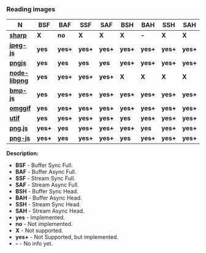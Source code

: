 ### Reading images

| **N** | **BSF** | **BAF** | **SSF** | **SAF** | **BSH** | **BAH** | **SSH** | **SAH** |
| --- | --- | --- | --- | --- | --- | --- | --- | --- |
| [**sharp**](https://github.com/lovell/sharp) | **X** | **no** | **X** | **X** | **X** | **-** | **X** | **X** |
| [**jpeg-js**](https://github.com/eugeneware/jpeg-js) | **yes** | **yes+** | **yes+** | **yes+** | **yes+** | **yes+** | **yes+** | **yes+** |
| [**pngjs**](https://github.com/lukeapage/pngjs) | **yes** | **yes** | **yes** | **yes** | **yes+** | **yes+** | **yes+** | **yes+** |
| [**node-libpng**](https://github.com/Prior99/node-libpng) | **yes** | **yes+** | **yes+** | **yes+** | **X** | **X** | **X** | **X** |
| [**bmp-js**](https://github.com/shaozilee/bmp-js) | **yes** | **yes+** | **yes+** | **yes+** | **yes+** | **yes+** | **yes+** | **yes+** |
| [**omggif**](https://github.com/deanm/omggif) | **yes** | **yes+** | **yes+** | **yes+** | **yes+** | **yes+** | **yes+** | **yes+** |
| [**utif**](https://github.com/photopea/UTIF.js) | **yes** | **yes+** | **yes+** | **yes+** | **yes** | **yes+** | **yes+** | **yes+** |
| [**png.js**](https://github.com/arian/pngjs) | **yes+** | **yes** | **yes+** | **yes+** | **yes+** | **yes** | **yes+** | **yes+** |
| [**png-js**](https://github.com/foliojs/png.js) | **yes+** | **yes** | **yes+** | **yes+** | **yes** | **yes+** | **yes+** | **yes+** |

**Description:**
* **BSF** - Buffer Sync Full.
* **BAF** - Buffer Async Full.
* **SSF** - Stream Sync Full.
* **SAF** - Stream Async Full.
* **BSH** - Buffer Sync Head.
* **BAH** - Buffer Async Head.
* **SSH** - Stream Sync Head.
* **SAH** - Stream Async Head.
* **yes** - Implemented.
* **no** - Not implemented.
* **X** - Not supported.
* **yes+** - Not Supported, but implemented.
* **-** - No info yet.